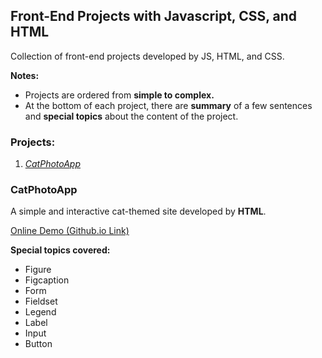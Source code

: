 <h2>Front-End Projects with Javascript, CSS, and HTML</h2>

<p>Collection of front-end projects developed by JS, HTML, and CSS.</p>

<strong>Notes:</strong>
<ul>
    <!-- Notes for collection -->
    <li>
        Projects are ordered from <b>simple to complex.</b>
    </li>
    <li>
        At the bottom of each project, there are <b>summary</b> of a few sentences and <b>special topics</b> about the content of the project.
    </li>
</ul>

<h3>Projects:</h3>
<ol>
    <!-- Project names -->
    <li>
    <a href="#CatPhotoApp"><i>CatPhotoApp</i></a>
    </li>
</ol>

<!-- Project Sections -->
<h3 id="CatPhotoApp">CatPhotoApp</h3>
    <p>A simple and interactive cat-themed site developed by <b>HTML</b>.</p>
    <p><a href="https://github.com/eraybek/front-end-projects" rel="nofollow">Online Demo (Github.io Link)</a></p>
    <p><strong>Special topics covered:</strong></p>
<ul>
<!-- Special topics -->
    <li>
        Figure
    </li>
    <li>
        Figcaption
    </li>
    <li>
        Form
    </li>
    <li>
        Fieldset
    </li>
    <li>
        Legend
    </li>
    <li>
        Label
    </li>
    <li>
        Input
    </li>
    <li>
        Button
    </li>
</ul>
<br>

